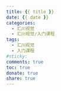 ```yaml
---
title: {{ title }}
date: {{ date }}
categories:
  - 汇川视觉
  - 汇川视觉/入门课程
tags:
  - 汇川视觉
  - 入门课程
#sticky:
comments: true
toc: true
donate: true
share: true
---
```


